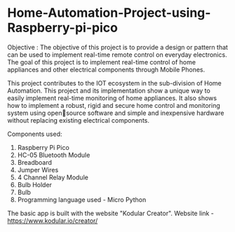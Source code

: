 # Home-Automation-Project-using-Raspberry-pi-pico
Objective :
The objective of this project is to provide a design or pattern that can be used to implement real-time remote control on everyday electronics. The goal of this project is to implement real-time control of home appliances and other electrical components through Mobile Phones. 

This project contributes to the IOT ecosystem in the sub-division of Home Automation. This project and its implementation show a unique way to easily implement real-time monitoring of home appliances. It also shows how to implement a robust, rigid and secure home control and monitoring system using opensource software and simple and inexpensive hardware without replacing existing electrical components.

Components used:
1. Raspberry Pi Pico
2. HC-05 Bluetooth Module
3. Breadboard
4. Jumper Wires
5. 4 Channel Relay Module
6. Bulb Holder
7. Bulb
8. Programming language used - Micro Python

The basic app is built with the website "Kodular Creator". Website link - https://www.kodular.io/creator/
